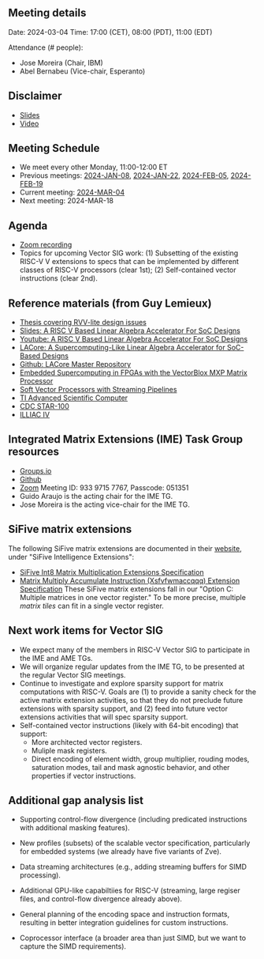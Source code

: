 ## Meeting details

Date: 2024-03-04
Time: 17:00 (CET), 08:00 (PDT), 11:00 (EDT)

Attendance (# people):

- Jose Moreira (Chair, IBM)
- Abel Bernabeu (Vice-chair, Esperanto)

## Disclaimer

- [Slides](https://docs.google.com/presentation/d/1LNhpuNwU54TgwGfcl-Fgf4HUFxCxh0AztPaeqMuRQRw)
- [Video](https://drive.google.com/file/d/1NddUrkHPJukhUo8OeD7uvrWCqRaMt9zx/view)

## Meeting Schedule

- We meet every other Monday, 11:00-12:00 ET
- Previous meetings: [2024-JAN-08](https://github.com/riscv-admin/vector/tree/main/minutes/2024/2024-01-08), [2024-JAN-22](https://github.com/riscv-admin/vector/tree/main/minutes/2024/2024-01-22), [2024-FEB-05](https://github.com/riscv-admin/vector/tree/main/minutes/2024/2024-02-05), [2024-FEB-19](https://github.com/riscv-admin/vector/tree/main/minutes/2024/2024-02-19)
- Current meeting: [2024-MAR-04](https://github.com/riscv-admin/vector/tree/main/minutes/2024/2024-03-04)
- Next meeting: 2024-MAR-18

## Agenda
- [Zoom recording]()
- Topics for upcoming Vector SIG work: (1) Subsetting of the existing RISC-V V extensions to specs that can be implemented by different classes of RISC-V processors (clear 1st); (2) Self-contained vector instructions (clear 2nd).

## Reference materials (from Guy Lemieux)
- [Thesis covering RVV-lite design issues](https://open.library.ubc.ca/soa/cIRcle/collections/ubctheses/24/items/1.0431080)
- [Slides: A RISC V Based Linear Algebra Accelerator For SoC Designs](https://riscv.org/wp-content/uploads/2017/12/Wed1612_linear_algebra_Steffl.pdf)
- [Youtube: A RISC V Based Linear Algebra Accelerator For SoC Designs](https://www.youtube.com/watch?v=Ww5XEVGBsLw)
- [LACore: A Supercomputing-Like Linear Algebra Accelerator for SoC-Based Designs](https://ieeexplore.ieee.org/document/8119202)
- [Github: LACore Master Repository](https://github.com/scale-lab/la-core)
- [Embedded Supercomputing in FPGAs with the VectorBlox MXP Matrix Processor](https://people.ece.ubc.ca/~lemieux/publications/severance-codes2013.pdf)
- [Soft Vector Processors with Streaming Pipelines](https://people.ece.ubc.ca/~lemieux/publications/severance-fpga2014.pdf)
- [TI Advanced Scientific Computer](https://en.wikipedia.org/wiki/TI_Advanced_Scientific_Computer)
- [CDC STAR-100](https://en.wikipedia.org/wiki/CDC_STAR-100)
- [ILLIAC IV](https://en.wikipedia.org/wiki/ILLIAC_IV)

## Integrated Matrix Extensions (IME) Task Group resources
- [Groups.io](https://lists.riscv.org/g/tech-integrated-matrix-extension)
- [Github](https://github.com/riscv-admin/integrated-matrix-extension)
- [Zoom](https://zoom.us/j/93397157767?pwd=UE0vbWJEU0dFSXR4dlp5NGZjaUJJdz09) Meeting ID: 933 9715 7767, Passcode: 051351
- Guido Araujo is the acting chair for the IME TG.
- Jose Moreira is the acting vice-chair for the IME TG.

## SiFive matrix extensions
The following SiFive matrix extensions are documented in their [website](https://www.sifive.com/documentation), under "SiFive Intelligence Extensions":
- [SiFive Int8 Matrix Multiplication Extensions Specification](https://sifive.cdn.prismic.io/sifive/60d5a660-3af0-49a3-a904-d2bbb1a21517_int8-matmul-spec.pdf)
- [Matrix Multiply Accumulate Instruction (Xsfvfwmaccqqq) Extension Specification](https://sifive.cdn.prismic.io/sifive/c391d53e-ffcf-4091-82f6-c37bf3e883ed_xsfvfwmaccqqq-spec.pdf)
These SiFive matrix extensions fall in our "Option C: Multiple matrices in one vector register." To be more precise, multiple *matrix tiles* can fit in a single vector register.

## Next work items for Vector SIG
- We expect many of the members in RISC-V Vector SIG to participate in the IME and AME TGs.
- We will organize regular updates from the IME TG, to be presented at the regular Vector SIG meetings.
- Continue to investigate and explore sparsity support for matrix computations with RISC-V. Goals are (1) to provide a sanity check for the active matrix extension activities, so that they do not preclude future extensions with sparsity support, and (2) feed into future vector extensions activities that will spec sparsity support.
- Self-contained vector instructions (likely with 64-bit encoding) that support:
  - More architected vector registers.
  - Muliple mask registers.
  - Direct encoding of element width, group multiplier, rouding modes, saturation modes, tail and mask agnostic behavior, and other properties if vector instructions.

## Additional gap analysis list

- Supporting control-flow divergence (including predicated instructions with additional masking features).

- New profiles (subsets) of the scalable vector specification, particularly for embedded systems (we already have five variants of Zve).

- Data streaming architectures (e.g., adding streaming buffers for SIMD processing).

- Additional GPU-like capabiltiies for RISC-V (streaming, large regiser files, and control-flow divergence already above).

- General planning of the encoding space and instruction formats, resulting in better integration guidelines for custom instructions.

- Coprocessor interface (a broader area than just SIMD, but we want to capture the SIMD requirements).
